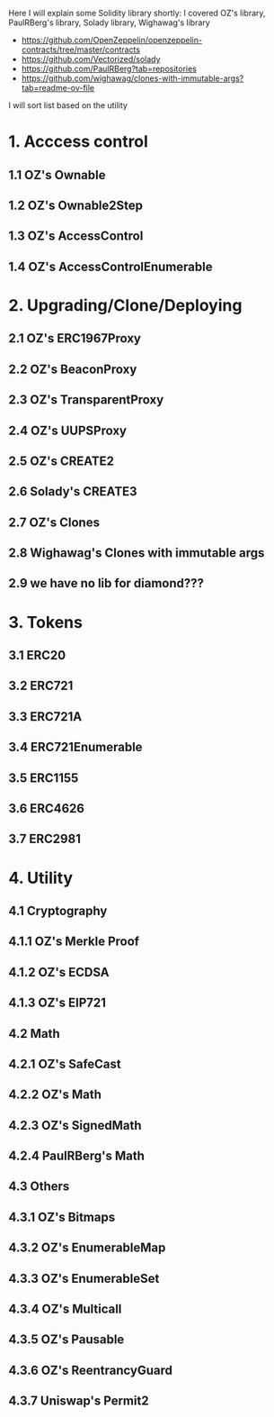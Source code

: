 Here I will explain some Solidity library shortly:
I covered OZ's library, PaulRBerg's library, Solady library, Wighawag's library

- https://github.com/OpenZeppelin/openzeppelin-contracts/tree/master/contracts
- https://github.com/Vectorized/solady
- https://github.com/PaulRBerg?tab=repositories
- https://github.com/wighawag/clones-with-immutable-args?tab=readme-ov-file

I will sort list based on the utility

# 1. Acccess control
## 1.1 OZ's Ownable
## 1.2 OZ's Ownable2Step
## 1.3 OZ's AccessControl
## 1.4 OZ's AccessControlEnumerable

# 2. Upgrading/Clone/Deploying
## 2.1 OZ's ERC1967Proxy
## 2.2 OZ's BeaconProxy
## 2.3 OZ's TransparentProxy
## 2.4 OZ's UUPSProxy
## 2.5 OZ's CREATE2
## 2.6 Solady's CREATE3
## 2.7 OZ's Clones
## 2.8 Wighawag's Clones with immutable args
## 2.9 we have no lib for diamond???

# 3. Tokens
## 3.1 ERC20
## 3.2 ERC721
## 3.3 ERC721A
## 3.4 ERC721Enumerable
## 3.5 ERC1155
## 3.6 ERC4626
## 3.7 ERC2981

# 4. Utility
## 4.1 Cryptography
## 4.1.1 OZ's Merkle Proof
## 4.1.2 OZ's ECDSA
## 4.1.3 OZ's EIP721


## 4.2 Math
## 4.2.1 OZ's SafeCast
## 4.2.2 OZ's Math
## 4.2.3 OZ's SignedMath
## 4.2.4 PaulRBerg's Math

## 4.3 Others
## 4.3.1 OZ's Bitmaps
## 4.3.2 OZ's EnumerableMap
## 4.3.3 OZ's EnumerableSet
## 4.3.4 OZ's Multicall
## 4.3.5 OZ's Pausable
## 4.3.6 OZ's ReentrancyGuard
## 4.3.7 Uniswap's Permit2




